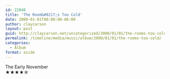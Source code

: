 ```yaml
---
id: 22848
title: 'The Room&#8217;s Too Cold'
date: 2000-01-01T00:00:00-06:00
author: claycarson
layout: post
guid: http://claycarson.net/uncategorized/2000/01/01/the-rooms-too-cold/
permalink: /timeline/media/music/album/2000/01/01/the-rooms-too-cold/
categories:
  - Album
format: aside
---
```

<div class="media-details"></div>

<div class="media-creator">The Early November</div>

<div class="media-rating">★★★★☆</div>